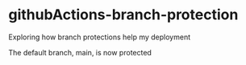 # githubActions-branch-protection
Exploring how branch protections help my deployment

The default branch, main, is now protected

